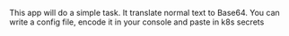 This app will do a simple task. It translate normal text to Base64.
You can write a config file, encode it in your console and paste in k8s secrets
